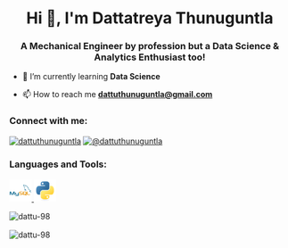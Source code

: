<h1 align="center">Hi 👋, I'm Dattatreya Thunuguntla</h1>
<h3 align="center">A Mechanical Engineer by profession but a Data Science & Analytics Enthusiast too!</h3>

- 🌱 I’m currently learning **Data Science**

- 📫 How to reach me **dattuthunuguntla@gmail.com**

<h3 align="left">Connect with me:</h3>
<p align="left">
<a href="https://linkedin.com/in/dattuthunuguntla" target="blank"><img align="center" src="https://raw.githubusercontent.com/rahuldkjain/github-profile-readme-generator/master/src/images/icons/Social/linked-in-alt.svg" alt="dattuthunuguntla" height="30" width="40" /></a>
<a href="https://medium.com/@dattuthunuguntla" target="blank"><img align="center" src="https://raw.githubusercontent.com/rahuldkjain/github-profile-readme-generator/master/src/images/icons/Social/medium.svg" alt="@dattuthunuguntla" height="30" width="40" /></a>
</p>

<h3 align="left">Languages and Tools:</h3>
<p align="left"> <a href="https://www.mysql.com/" target="_blank"> <img src="https://raw.githubusercontent.com/devicons/devicon/master/icons/mysql/mysql-original-wordmark.svg" alt="mysql" width="40" height="40"/> </a> <a href="https://www.python.org" target="_blank"> <img src="https://raw.githubusercontent.com/devicons/devicon/master/icons/python/python-original.svg" alt="python" width="40" height="40"/> </a> </p>

<p><img align="center" src="https://github-readme-stats.vercel.app/api/top-langs?username=dattu-98&show_icons=true&locale=en&layout=compact" alt="dattu-98" /></p>

<p><img align="center" src="https://github-readme-streak-stats.herokuapp.com/?user=dattu-98&" alt="dattu-98" /></p>
